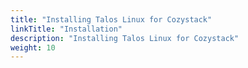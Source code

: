 ```yaml
---
title: "Installing Talos Linux for Cozystack"
linkTitle: "Installation"
description: "Installing Talos Linux for Cozystack"
weight: 10
---
```


